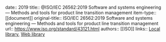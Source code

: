 date:: 2019
title:: @ISO/IEC 26562:2019 Software and systems engineering — Methods and tools for product line transition management
item-type:: [[document]]
original-title:: ISO/IEC 26562:2019 Software and systems engineering — Methods and tools for product line transition management
url:: https://www.iso.org/standard/43121.html
authors:: [[ISO]]
links:: [Local library](zotero://select/library/items/G6QSPR4S), [Web library](https://www.zotero.org/users/6520516/items/G6QSPR4S)
